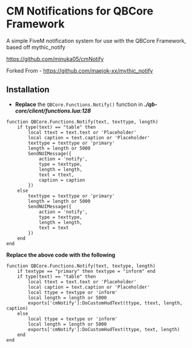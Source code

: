 # CM Notifications for QBCore Framework

A simple FiveM notification system for use with the QBCore Framework, based off mythic_notify

https://github.com/minuka05/cmNotify

Forked From - https://github.com/maejok-xx/mythic_notify

## Installation

- **Replace** the `QBCore.Functions.Notify()` function in _**./qb-core/client/functions.lua:128**_
```
function QBCore.Functions.Notify(text, texttype, length)
    if type(text) == "table" then
        local ttext = text.text or 'Placeholder'
        local caption = text.caption or 'Placeholder'
        texttype = texttype or 'primary'
        length = length or 5000
        SendNUIMessage({
            action = 'notify',
            type = texttype,
            length = length,
            text = ttext,
            caption = caption
        })
    else
        texttype = texttype or 'primary'
        length = length or 5000
        SendNUIMessage({
            action = 'notify',
            type = texttype,
            length = length,
            text = text
        })
    end
end
```
__**Replace the above code  with the following**__
```
function QBCore.Functions.Notify(text, textype, length)
    if textype == "primary" then textype = "inform" end
    if type(text) == "table" then
        local ttext = text.text or 'Placeholder'
        local caption = text.caption or 'Placeholder'
        local ttype = textype or 'inform'
        local length = length or 5000
        exports['cmNotify']:DoCustomHudText(ttype, ttext, length, caption)
    else
        local ttype = textype or 'inform'
        local length = length or 5000
        exports['cmNotify']:DoCustomHudText(ttype, text, length)
    end
end
```
